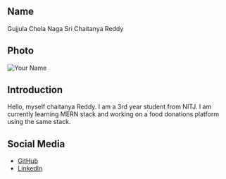 ## Name
Gujjula Chola Naga Sri Chaitanya Reddy

## Photo
![Your Name](https://link-to-your-photo.jpg)

## Introduction
Hello, myself chaitanya Reddy. I am a 3rd year student from NITJ. I am currently learning MERN stack and working on a food donations platform using the same stack.

## Social Media
- [GitHub](https://github.com/chaitugujjula00)
- [LinkedIn](https://www.linkedin.com/in/chaitanya-reddy-gujjula-6bb205290/)